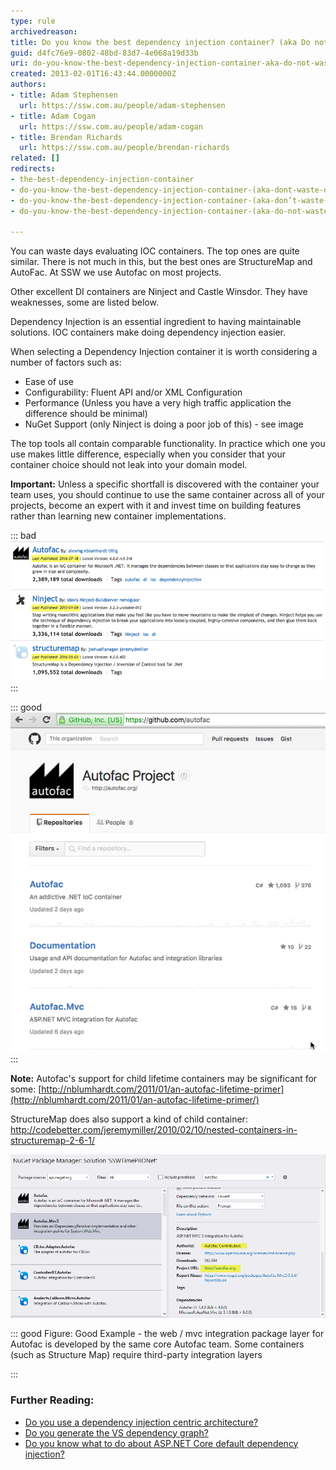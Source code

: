 ```yaml
---
type: rule
archivedreason: 
title: Do you know the best dependency injection container? (aka Do not waste days evaluating IOC containers)
guid: d4fc76e9-0802-48bd-83d7-4e068a19d33b
uri: do-you-know-the-best-dependency-injection-container-aka-do-not-waste-days-evaluating-ioc-containers
created: 2013-02-01T16:43:44.0000000Z
authors:
- title: Adam Stephensen
  url: https://ssw.com.au/people/adam-stephensen
- title: Adam Cogan
  url: https://ssw.com.au/people/adam-cogan
- title: Brendan Richards
  url: https://ssw.com.au/people/brendan-richards
related: []
redirects:
- the-best-dependency-injection-container
- do-you-know-the-best-dependency-injection-container-(aka-dont-waste-days-evaluating-ioc-containers)
- do-you-know-the-best-dependency-injection-container-(aka-don’t-waste-days-evaluating-ioc-containers)
- do-you-know-the-best-dependency-injection-container-(aka-do-not-waste-days-evaluating-ioc-containers)

---
```


You can waste days evaluating IOC containers. The top ones are quite similar. There is not much in this, but the best ones are StructureMap and AutoFac. At SSW we use Autofac on most projects.

Other excellent DI containers are Ninject and Castle Winsdor. They have weaknesses, some are listed below.

<!--endintro-->

Dependency Injection is an essential ingredient to having maintainable solutions. IOC containers make doing dependency injection easier.

When selecting a Dependency Injection container it is worth considering a number of factors such as:

* Ease of use
* Configurability: Fluent API and/or XML Configuration
* Performance (Unless you have a very high traffic application the difference should be minimal)
* NuGet Support (only Ninject is doing a poor job of this) - see image


The top tools all contain comparable functionality. In practice which one you use makes little difference, especially when you consider that your container choice should not leak into your domain model.

**Important:** Unless a specific shortfall is discovered with the container your team uses, you should continue to use the same container across all of your projects, become an expert with it and invest time on building features rather than learning new container implementations.


::: bad  
![Figure: Bad Example - Ninject was a top container but is no longer developed as actively as Autofac and Structuremap. Both Autofac and Structuremap have active communities and contributors that ensure they stay up to date with the latest changes in .Net](dic-bad.png)  
:::


::: good  
![Figure: Good Example - Autofac has a great combination of performance and features and is actively developed](dic-good.png)  
:::

**Note:** Autofac's support for child lifetime containers may be  significant for some: 
[http://nblumhardt.com/2011/01/an-autofac-lifetime-primer](http://nblumhardt.com/2011/01/an-autofac-lifetime-primer/)

StructureMap does also support a kind of child container:
http://codebetter.com/jeremymiller/2010/02/10/nested-containers-in-structuremap-2-6-1/

![](Autofac_web.png)

::: good
Figure: Good Example - the web / mvc integration package layer for Autofac is developed by the same core Autofac team. Some containers (such as Structure Map) require third-party integration layers   

:::

### Further Reading:


* [Do you use a dependency injection centric architecture?](/do-you-use-a-dependency-injection-centric-architecture)
* [Do you generate the VS dependency graph?](/Pages/DoYouGenerateTheVSDependencyGraph.aspx)
* [Do you know what to do about ASP.NET Core default dependency injection?](/do-you-know-what-to-do-about-asp-net-core-aka-asp-net-5-default-dependency-injection)
